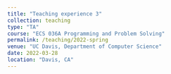 ```yaml
---
title: "Teaching experience 3"
collection: teaching
type: "TA"
course: "ECS 036A Programming and Problem Solving"
permalink: /teaching/2022-spring
venue: "UC Davis, Department of Computer Science"
date: 2022-03-28
location: "Davis, CA"
---
```



